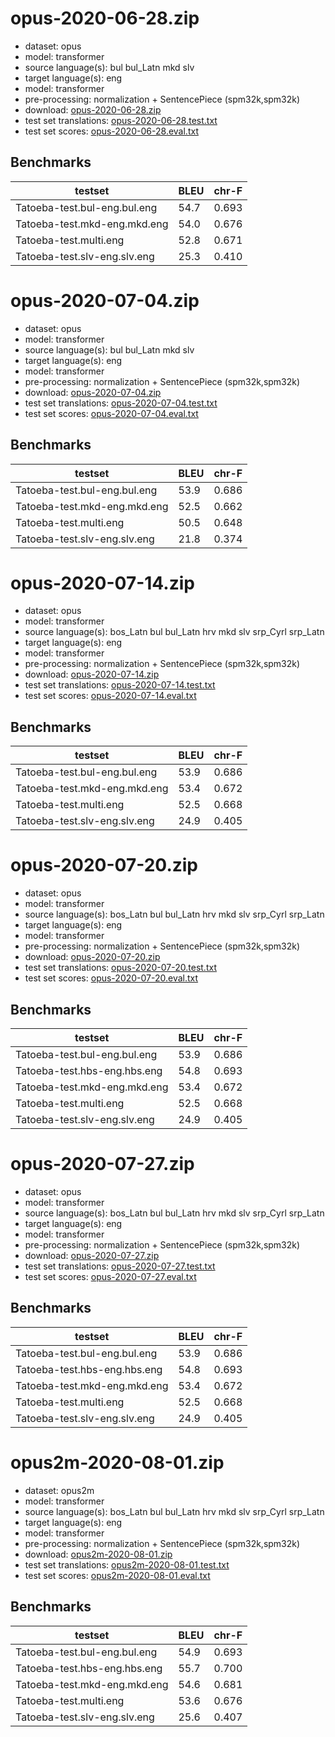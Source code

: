 # opus-2020-06-28.zip

* dataset: opus
* model: transformer
* source language(s): bul bul_Latn mkd slv
* target language(s): eng
* model: transformer
* pre-processing: normalization + SentencePiece (spm32k,spm32k)
* download: [opus-2020-06-28.zip](https://object.pouta.csc.fi/Tatoeba-MT-models/zls-eng/opus-2020-06-28.zip)
* test set translations: [opus-2020-06-28.test.txt](https://object.pouta.csc.fi/Tatoeba-MT-models/zls-eng/opus-2020-06-28.test.txt)
* test set scores: [opus-2020-06-28.eval.txt](https://object.pouta.csc.fi/Tatoeba-MT-models/zls-eng/opus-2020-06-28.eval.txt)

## Benchmarks

| testset               | BLEU  | chr-F |
|-----------------------|-------|-------|
| Tatoeba-test.bul-eng.bul.eng 	| 54.7 	| 0.693 |
| Tatoeba-test.mkd-eng.mkd.eng 	| 54.0 	| 0.676 |
| Tatoeba-test.multi.eng 	| 52.8 	| 0.671 |
| Tatoeba-test.slv-eng.slv.eng 	| 25.3 	| 0.410 |

# opus-2020-07-04.zip

* dataset: opus
* model: transformer
* source language(s): bul bul_Latn mkd slv
* target language(s): eng
* model: transformer
* pre-processing: normalization + SentencePiece (spm32k,spm32k)
* download: [opus-2020-07-04.zip](https://object.pouta.csc.fi/Tatoeba-MT-models/zls-eng/opus-2020-07-04.zip)
* test set translations: [opus-2020-07-04.test.txt](https://object.pouta.csc.fi/Tatoeba-MT-models/zls-eng/opus-2020-07-04.test.txt)
* test set scores: [opus-2020-07-04.eval.txt](https://object.pouta.csc.fi/Tatoeba-MT-models/zls-eng/opus-2020-07-04.eval.txt)

## Benchmarks

| testset               | BLEU  | chr-F |
|-----------------------|-------|-------|
| Tatoeba-test.bul-eng.bul.eng 	| 53.9 	| 0.686 |
| Tatoeba-test.mkd-eng.mkd.eng 	| 52.5 	| 0.662 |
| Tatoeba-test.multi.eng 	| 50.5 	| 0.648 |
| Tatoeba-test.slv-eng.slv.eng 	| 21.8 	| 0.374 |

# opus-2020-07-14.zip

* dataset: opus
* model: transformer
* source language(s): bos_Latn bul bul_Latn hrv mkd slv srp_Cyrl srp_Latn
* target language(s): eng
* model: transformer
* pre-processing: normalization + SentencePiece (spm32k,spm32k)
* download: [opus-2020-07-14.zip](https://object.pouta.csc.fi/Tatoeba-MT-models/zls-eng/opus-2020-07-14.zip)
* test set translations: [opus-2020-07-14.test.txt](https://object.pouta.csc.fi/Tatoeba-MT-models/zls-eng/opus-2020-07-14.test.txt)
* test set scores: [opus-2020-07-14.eval.txt](https://object.pouta.csc.fi/Tatoeba-MT-models/zls-eng/opus-2020-07-14.eval.txt)

## Benchmarks

| testset               | BLEU  | chr-F |
|-----------------------|-------|-------|
| Tatoeba-test.bul-eng.bul.eng 	| 53.9 	| 0.686 |
| Tatoeba-test.mkd-eng.mkd.eng 	| 53.4 	| 0.672 |
| Tatoeba-test.multi.eng 	| 52.5 	| 0.668 |
| Tatoeba-test.slv-eng.slv.eng 	| 24.9 	| 0.405 |

# opus-2020-07-20.zip

* dataset: opus
* model: transformer
* source language(s): bos_Latn bul bul_Latn hrv mkd slv srp_Cyrl srp_Latn
* target language(s): eng
* model: transformer
* pre-processing: normalization + SentencePiece (spm32k,spm32k)
* download: [opus-2020-07-20.zip](https://object.pouta.csc.fi/Tatoeba-MT-models/zls-eng/opus-2020-07-20.zip)
* test set translations: [opus-2020-07-20.test.txt](https://object.pouta.csc.fi/Tatoeba-MT-models/zls-eng/opus-2020-07-20.test.txt)
* test set scores: [opus-2020-07-20.eval.txt](https://object.pouta.csc.fi/Tatoeba-MT-models/zls-eng/opus-2020-07-20.eval.txt)

## Benchmarks

| testset               | BLEU  | chr-F |
|-----------------------|-------|-------|
| Tatoeba-test.bul-eng.bul.eng 	| 53.9 	| 0.686 |
| Tatoeba-test.hbs-eng.hbs.eng 	| 54.8 	| 0.693 |
| Tatoeba-test.mkd-eng.mkd.eng 	| 53.4 	| 0.672 |
| Tatoeba-test.multi.eng 	| 52.5 	| 0.668 |
| Tatoeba-test.slv-eng.slv.eng 	| 24.9 	| 0.405 |

# opus-2020-07-27.zip

* dataset: opus
* model: transformer
* source language(s): bos_Latn bul bul_Latn hrv mkd slv srp_Cyrl srp_Latn
* target language(s): eng
* model: transformer
* pre-processing: normalization + SentencePiece (spm32k,spm32k)
* download: [opus-2020-07-27.zip](https://object.pouta.csc.fi/Tatoeba-MT-models/zls-eng/opus-2020-07-27.zip)
* test set translations: [opus-2020-07-27.test.txt](https://object.pouta.csc.fi/Tatoeba-MT-models/zls-eng/opus-2020-07-27.test.txt)
* test set scores: [opus-2020-07-27.eval.txt](https://object.pouta.csc.fi/Tatoeba-MT-models/zls-eng/opus-2020-07-27.eval.txt)

## Benchmarks

| testset               | BLEU  | chr-F |
|-----------------------|-------|-------|
| Tatoeba-test.bul-eng.bul.eng 	| 53.9 	| 0.686 |
| Tatoeba-test.hbs-eng.hbs.eng 	| 54.8 	| 0.693 |
| Tatoeba-test.mkd-eng.mkd.eng 	| 53.4 	| 0.672 |
| Tatoeba-test.multi.eng 	| 52.5 	| 0.668 |
| Tatoeba-test.slv-eng.slv.eng 	| 24.9 	| 0.405 |

# opus2m-2020-08-01.zip

* dataset: opus2m
* model: transformer
* source language(s): bos_Latn bul bul_Latn hrv mkd slv srp_Cyrl srp_Latn
* target language(s): eng
* model: transformer
* pre-processing: normalization + SentencePiece (spm32k,spm32k)
* download: [opus2m-2020-08-01.zip](https://object.pouta.csc.fi/Tatoeba-MT-models/zls-eng/opus2m-2020-08-01.zip)
* test set translations: [opus2m-2020-08-01.test.txt](https://object.pouta.csc.fi/Tatoeba-MT-models/zls-eng/opus2m-2020-08-01.test.txt)
* test set scores: [opus2m-2020-08-01.eval.txt](https://object.pouta.csc.fi/Tatoeba-MT-models/zls-eng/opus2m-2020-08-01.eval.txt)

## Benchmarks

| testset               | BLEU  | chr-F |
|-----------------------|-------|-------|
| Tatoeba-test.bul-eng.bul.eng 	| 54.9 	| 0.693 |
| Tatoeba-test.hbs-eng.hbs.eng 	| 55.7 	| 0.700 |
| Tatoeba-test.mkd-eng.mkd.eng 	| 54.6 	| 0.681 |
| Tatoeba-test.multi.eng 	| 53.6 	| 0.676 |
| Tatoeba-test.slv-eng.slv.eng 	| 25.6 	| 0.407 |

